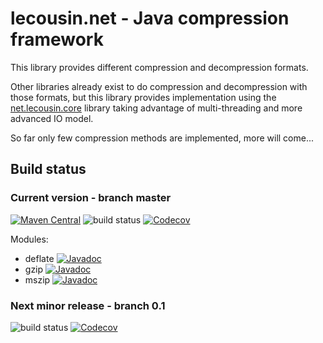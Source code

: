 # lecousin.net - Java compression framework

This library provides different compression and decompression formats.

Other libraries already exist to do compression and decompression with those formats, but
this library provides implementation using the
[net.lecousin.core]("https://github.com/lecousin/java-framework-core" "java-framework-core") library
taking advantage of multi-threading and more advanced IO model. 

So far only few compression methods are implemented, more will come...

## Build status

### Current version - branch master

[![Maven Central](https://img.shields.io/maven-central/v/net.lecousin.compression/parent-pom.svg)](http://search.maven.org/#search%7Cga%7C1%7Cg%3A%22net.lecousin.compression%22)
![build status](https://travis-ci.org/lecousin/java-compression.svg?branch=master "Build Status")
[![Codecov](https://codecov.io/gh/lecousin/java-compression/graph/badge.svg)](https://codecov.io/gh/lecousin/java-compression/branch/master)

Modules:
 * deflate [![Javadoc](https://img.shields.io/badge/javadoc-0.1.3-brightgreen.svg)](https://www.javadoc.io/doc/net.lecousin.compression/deflate/0.1.3)
 * gzip [![Javadoc](https://img.shields.io/badge/javadoc-0.1.3-brightgreen.svg)](https://www.javadoc.io/doc/net.lecousin.compression/gzip/0.1.3)
 * mszip [![Javadoc](https://img.shields.io/badge/javadoc-0.1.3-brightgreen.svg)](https://www.javadoc.io/doc/net.lecousin.compression/mszip/0.1.3)

### Next minor release - branch 0.1   

![build status](https://travis-ci.org/lecousin/java-compression.svg?branch=0.1 "Build Status")
[![Codecov](https://codecov.io/gh/lecousin/java-compression/branch/0.1/graph/badge.svg)](https://codecov.io/gh/lecousin/java-compression/branch/0.1)
